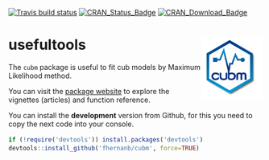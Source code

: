 [![Travis build status](https://travis-ci.org/fhernanb/cubm.svg?branch=master)](https://travis-ci.org/fhernanb/cubm)
[![CRAN\_Status\_Badge](http://www.r-pkg.org/badges/version-ago/cubm)](https://cran.r-project.org/package=cubm)
[![CRAN\_Download\_Badge](http://cranlogs.r-pkg.org/badges/cubm)](https://cran.r-project.org/package=cubm) 

# usefultools <img src="man/figures/logo.png" align="right" alt="" width="120" />

The `cubm` package is useful to fit cub models by Maximum Likelihood method.

You can visit the [package website](https://fhernanb.github.io/cubm/index.html) to explore the vignettes (articles) and function reference. 

You can install the **development** version from Github, for this you need to copy the next code into your console.

```r
if (!require('devtools')) install.packages('devtools')
devtools::install_github('fhernanb/cubm', force=TRUE)
```

